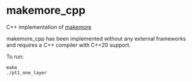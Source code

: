 # makemore_cpp

C++ implementation of [makemore](https://github.com/karpathy/makemore)

makemore_cpp has been implemented without any external frameworks and requires a C++ compiler with C++20 support.

To run:

```
make
./pt1_one_layer
```